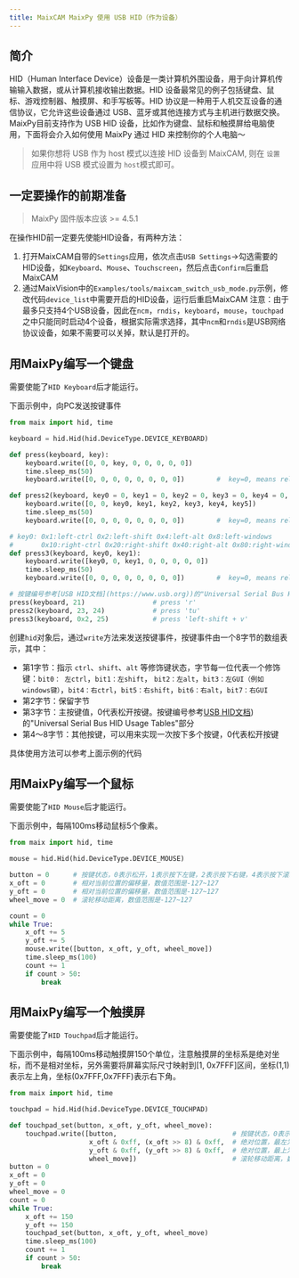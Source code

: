 ```yaml
---
title: MaixCAM MaixPy 使用 USB HID（作为设备）
---
```


## 简介

HID（Human Interface Device）设备是一类计算机外围设备，用于向计算机传输输入数据，或从计算机接收输出数据。HID 设备最常见的例子包括键盘、鼠标、游戏控制器、触摸屏、和手写板等。HID 协议是一种用于人机交互设备的通信协议，它允许这些设备通过 USB、蓝牙或其他连接方式与主机进行数据交换。
MaixPy目前支持作为 USB HID 设备，比如作为键盘、鼠标和触摸屏给电脑使用，下面将会介入如何使用 MaixPy 通过 HID 来控制你的个人电脑～

> 如果你想将 USB 作为 host 模式以连接 HID 设备到 MaixCAM, 则在 `设置` 应用中将 USB 模式设置为 `host`模式即可。

## 一定要操作的前期准备

> MaixPy 固件版本应该 >= 4.5.1

在操作HID前一定要先使能HID设备，有两种方法：
1. 打开MaixCAM自带的`Settings`应用，依次点击`USB Settings`->勾选需要的HID设备，如`Keyboard`、`Mouse`、`Touchscreen`，然后点击`Confirm`后重启MaixCAM
2. 通过MaixVision中的`Examples/tools/maixcam_switch_usb_mode.py`示例，修改代码`device_list`中需要开启的HID设备，运行后重启MaixCAM
注意：由于最多只支持4个USB设备，因此在`ncm`，`rndis`，`keyboard`，`mouse`，`touchpad`之中只能同时启动4个设备，根据实际需求选择，其中`ncm`和`rndis`是USB网络协议设备，如果不需要可以关掉，默认是打开的。

## 用MaixPy编写一个键盘

需要使能了`HID Keyboard`后才能运行。

下面示例中，向PC发送按键事件

```python
from maix import hid, time

keyboard = hid.Hid(hid.DeviceType.DEVICE_KEYBOARD)

def press(keyboard, key):
    keyboard.write([0, 0, key, 0, 0, 0, 0, 0])
    time.sleep_ms(50)
    keyboard.write([0, 0, 0, 0, 0, 0, 0, 0])        #  key=0, means release

def press2(keyboard, key0 = 0, key1 = 0, key2 = 0, key3 = 0, key4 = 0, key5 = 0):
    keyboard.write([0, 0, key0, key1, key2, key3, key4, key5])
    time.sleep_ms(50)
    keyboard.write([0, 0, 0, 0, 0, 0, 0, 0])        #  key=0, means release

# key0: 0x1:left-ctrl 0x2:left-shift 0x4:left-alt 0x8:left-windows
#       0x10:right-ctrl 0x20:right-shift 0x40:right-alt 0x80:right-windows
def press3(keyboard, key0, key1):
    keyboard.write([key0, 0, key1, 0, 0, 0, 0, 0])
    time.sleep_ms(50)
    keyboard.write([0, 0, 0, 0, 0, 0, 0, 0])        #  key=0, means release

# 按键编号参考[USB HID文档](https://www.usb.org))的"Universal Serial Bus HID Usage Tables"部分
press(keyboard, 21)                 # press 'r'
press2(keyboard, 23, 24)            # press 'tu'
press3(keyboard, 0x2, 25)           # press 'left-shift + v'
```

创建`hid`对象后，通过`write`方法来发送按键事件，按键事件由一个8字节的数组表示，其中：

- 第1字节：指示 `ctrl`、`shift`、`alt` 等修饰键状态，字节每一位代表一个修饰键：`bit0： 左ctrl`，`bit1：左shift`， `bit2：左alt`，`bit3：左GUI（例如windows键）`，`bit4：右ctrl`，`bit5：右shift`，`bit6：右alt`，`bit7：右GUI`
- 第2字节：保留字节
- 第3字节：主按键值，0代表松开按键。按键编号参考[USB HID文档](https://www.usb.org))的"Universal Serial Bus HID Usage Tables"部分
- 第4～8字节：其他按键，可以用来实现一次按下多个按键，0代表松开按键

具体使用方法可以参考上面示例的代码

## 用MaixPy编写一个鼠标

需要使能了`HID Mouse`后才能运行。

下面示例中，每隔100ms移动鼠标5个像素。

```python
from maix import hid, time

mouse = hid.Hid(hid.DeviceType.DEVICE_MOUSE)

button = 0      # 按键状态，0表示松开，1表示按下左键，2表示按下右键，4表示按下滚轮键
x_oft = 0       # 相对当前位置的偏移量，数值范围是-127~127
y_oft = 0       # 相对当前位置的偏移量，数值范围是-127~127
wheel_move = 0  # 滚轮移动距离，数值范围是-127~127

count = 0
while True:
    x_oft += 5
    y_oft += 5
    mouse.write([button, x_oft, y_oft, wheel_move])
    time.sleep_ms(100)
    count += 1
    if count > 50:
        break
```

## 用MaixPy编写一个触摸屏

需要使能了`HID Touchpad`后才能运行。

下面示例中，每隔100ms移动触摸屏150个单位，注意触摸屏的坐标系是绝对坐标，而不是相对坐标，另外需要将屏幕实际尺寸映射到[1, 0x7FFF]区间，坐标(1,1)表示左上角，坐标(0x7FFF,0x7FFF)表示右下角。

```python
from maix import hid, time

touchpad = hid.Hid(hid.DeviceType.DEVICE_TOUCHPAD)

def touchpad_set(button, x_oft, y_oft, wheel_move):
    touchpad.write([button,                             # 按键状态，0表示松开，1表示按下左键，2表示按下右键，4表示按下滚轮键
                    x_oft & 0xff, (x_oft >> 8) & 0xff,  # 绝对位置，最左为1, 最右为0x7fff，0表示不操作，数值范围是0～0x7fff
                    y_oft & 0xff, (y_oft >> 8) & 0xff,  # 绝对位置，最上为1, 最下为0x7fff，0表示不操作，数值范围是0～0x7fff
                    wheel_move])                        # 滚轮移动距离，数值范围是-127~127
button = 0
x_oft = 0
y_oft = 0
wheel_move = 0
count = 0
while True:
    x_oft += 150
    y_oft += 150
    touchpad_set(button, x_oft, y_oft, wheel_move)
    time.sleep_ms(100)
    count += 1
    if count > 50:
        break
```
